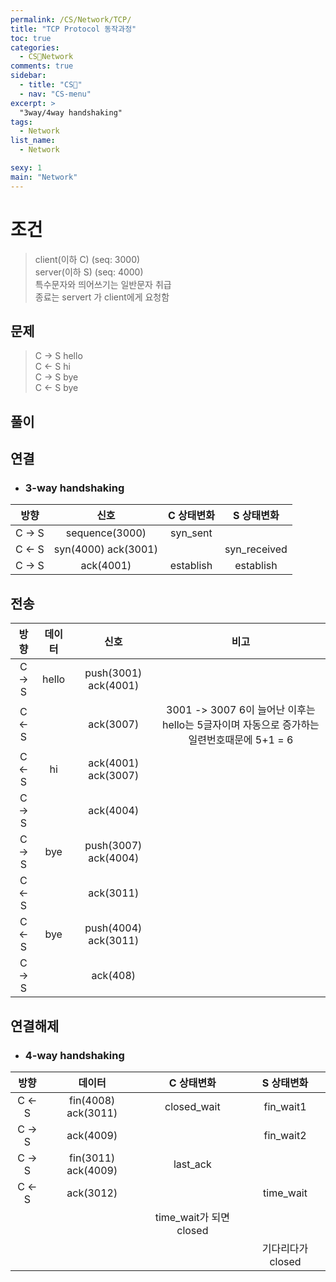 ```yaml
---
permalink: /CS/Network/TCP/
title: "TCP Protocol 동작과정"
toc: true
categories:
  - CS🐰Network
comments: true
sidebar:
  - title: "CS🐰"
  - nav: "CS-menu"
excerpt: >
  "3way/4way handshaking"
tags:
  - Network
list_name:
  - Network

sexy: 1
main: "Network"
---
```


# 조건
> client(이하 C) (seq: 3000)  
> server(이하 S) (seq: 4000)  
> 특수문자와 띄어쓰기는 일반문자 취급  
> 종료는 servert 가 client에게 요청함  

## 문제
> C -> S hello  
> C <- S hi  
> C -> S bye  
> C <- S bye  
 

## 풀이


## 연결
- ### 3-way handshaking


| 방향  | 신호                     | C 상태변화 | S 상태변화 |
|:------:|:--------------------:|:--------:|:--------:|
| C -> S | sequence(3000) | syn_sent  | |
| C <- S | syn(4000) ack(3001)  |    | syn_received |
| C -> S | ack(4001) | establish | establish |


## 전송


| 방향   | 데이터   | 신호             | 비고 |
|:------:|:---------:|:-----------:|:-:|
| C -> S | hello | push(3001) ack(4001) |   |
| C <- S | | ack(3007)  |    3001 -> 3007 6이 늘어난 이후는 hello는 5글자이며 자동으로 증가하는 일련번호때문에 5+1 = 6|
| C <- S | hi |ack(4001) ack(3007) | |
| C -> S |  | ack(4004) |  |
| C -> S | bye | push(3007) ack(4004)  | |
| C <- S |  | ack(3011) | |
| C <- S |  bye | push(4004) ack(3011) | |
| C -> S |   | ack(408) | |


## 연결해제
- ### 4-way handshaking


| 방향       | 데이터                     | C 상태변화 | S 상태변화 |
|:------:|:--------------------:|:--------:|:--------:|
| C <- S | fin(4008) ack(3011) |  closed_wait | fin_wait1 |
| C -> S | ack(4009)  |    | fin_wait2 |
| C -> S | fin(3011) ack(4009) | last_ack |  |
| C <- S | ack(3012) |   | time_wait |
|   |  |  time_wait가 되면 closed |  |
| |  |    | 기다리다가 closed |

